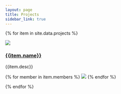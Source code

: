 ```yaml
---
layout: page
title: Projects
sidebar_link: true
---
```




{% for item in site.data.projects %}
<div class="item" >
<a href="{{item.url}}"><img class="item-image" src="/assets/projects/{{item.img}}"></a>

<div class="item-text">
<a href="{{item.url}}"> <h3>{{item.name}}</h3></a>
<p>{{item.desc}}</p>
</div>

<div>
{% for member in item.members %}
    <img class="item-collaborator" src="/assets/collaborators/{{member}}.png">
{% endfor %}  
</div>

</div>

{% endfor %}



